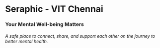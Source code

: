 # Seraphic - VIT Chennai
### Your Mental Well-being Matters
###### A safe place to connect, share, and support each other on the journey to better mental health.
